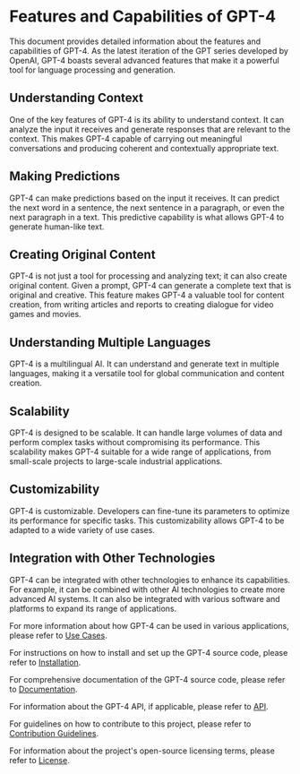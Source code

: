 # Features and Capabilities of GPT-4

This document provides detailed information about the features and capabilities of GPT-4. As the latest iteration of the GPT series developed by OpenAI, GPT-4 boasts several advanced features that make it a powerful tool for language processing and generation.

## Understanding Context

One of the key features of GPT-4 is its ability to understand context. It can analyze the input it receives and generate responses that are relevant to the context. This makes GPT-4 capable of carrying out meaningful conversations and producing coherent and contextually appropriate text.

## Making Predictions

GPT-4 can make predictions based on the input it receives. It can predict the next word in a sentence, the next sentence in a paragraph, or even the next paragraph in a text. This predictive capability is what allows GPT-4 to generate human-like text.

## Creating Original Content

GPT-4 is not just a tool for processing and analyzing text; it can also create original content. Given a prompt, GPT-4 can generate a complete text that is original and creative. This feature makes GPT-4 a valuable tool for content creation, from writing articles and reports to creating dialogue for video games and movies.

## Understanding Multiple Languages

GPT-4 is a multilingual AI. It can understand and generate text in multiple languages, making it a versatile tool for global communication and content creation.

## Scalability

GPT-4 is designed to be scalable. It can handle large volumes of data and perform complex tasks without compromising its performance. This scalability makes GPT-4 suitable for a wide range of applications, from small-scale projects to large-scale industrial applications.

## Customizability

GPT-4 is customizable. Developers can fine-tune its parameters to optimize its performance for specific tasks. This customizability allows GPT-4 to be adapted to a wide variety of use cases.

## Integration with Other Technologies

GPT-4 can be integrated with other technologies to enhance its capabilities. For example, it can be combined with other AI technologies to create more advanced AI systems. It can also be integrated with various software and platforms to expand its range of applications.

For more information about how GPT-4 can be used in various applications, please refer to [Use Cases](USE_CASES.md).

For instructions on how to install and set up the GPT-4 source code, please refer to [Installation](INSTALLATION.md).

For comprehensive documentation of the GPT-4 source code, please refer to [Documentation](DOCUMENTATION.md).

For information about the GPT-4 API, if applicable, please refer to [API](API.md).

For guidelines on how to contribute to this project, please refer to [Contribution Guidelines](../CONTRIBUTING.md).

For information about the project's open-source licensing terms, please refer to [License](../LICENSE.md).
